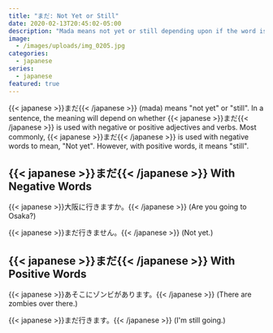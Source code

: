 ```yaml
---
title: "まだ: Not Yet or Still"
date: 2020-02-13T20:45:02-05:00
description: "Mada means not yet or still depending upon if the word is used with negative or positive words."
image:
  - /images/uploads/img_0205.jpg
categories:
  - japanese
series:
  - japanese
featured: true
---
```


{{< japanese >}}まだ{{< /japanese >}} (mada) means "not yet" or "still". In a sentence, the meaning will depend on whether {{< japanese >}}まだ{{< /japanese >}} is used with negative or positive adjectives and verbs. Most commonly, {{< japanese >}}まだ{{< /japanese >}} is used with negative words to mean, "Not yet". However, with positive words, it means "still".

## {{< japanese >}}まだ{{< /japanese >}} With Negative Words

{{< japanese >}}大阪に行きますか。{{< /japanese >}} (Are you going to Osaka?)

{{< japanese >}}まだ行きません。{{< /japanese >}} (Not yet.)

## {{< japanese >}}まだ{{< /japanese >}} With Positive Words

{{< japanese >}}あそこにゾンビがあります。{{< /japanese >}} (There are zombies over there.)

{{< japanese >}}まだ行きます。{{< /japanese >}} (I'm still going.)
